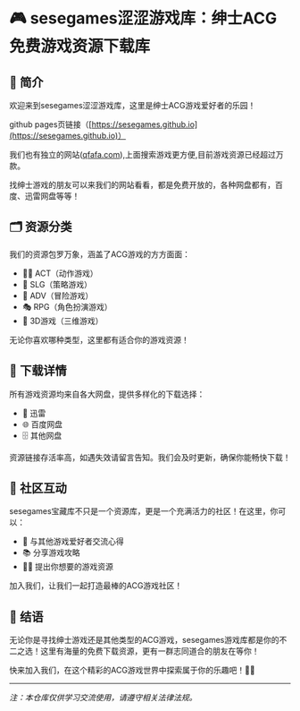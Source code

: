 # 🎮 sesegames涩涩游戏库：绅士ACG免费游戏资源下载库

## 🌟 简介

欢迎来到sesegames涩涩游戏库，这里是绅士ACG游戏爱好者的乐园！

github pages页链接（[https://sesegames.github.io](https://sesegames.github.io)）

我们也有独立的网站([qfafa.com](https://qfafa.com)),上面搜索游戏更方便,目前游戏资源已经超过万款。

找绅士游戏的朋友可以来我们的网站看看，都是免费开放的，各种网盘都有，百度、迅雷网盘等等！

## 🗂️ 资源分类

我们的资源包罗万象，涵盖了ACG游戏的方方面面：

- 🏃‍♂️ ACT（动作游戏）
- 🧠 SLG（策略游戏）
- 🌄 ADV（冒险游戏）
- 🎭 RPG（角色扮演游戏）
- 🌈 3D游戏（三维游戏）

无论你喜欢哪种类型，这里都有适合你的游戏资源！

## 💾 下载详情

所有游戏资源均来自各大网盘，提供多样化的下载选择：

- 🚀 迅雷
- 🌐 百度网盘
- 🗄️ 其他网盘

资源链接存活率高，如遇失效请留言告知。我们会及时更新，确保你能畅快下载！

## 🤝 社区互动

sesegames宝藏库不只是一个资源库，更是一个充满活力的社区！在这里，你可以：

- 💬 与其他游戏爱好者交流心得
- 📚 分享游戏攻略
- 🙋‍♂️ 提出你想要的游戏资源

加入我们，让我们一起打造最棒的ACG游戏社区！

## 🎉 结语

无论你是寻找绅士游戏还是其他类型的ACG游戏，sesegames游戏库都是你的不二之选！这里有海量的免费下载资源，更有一群志同道合的朋友在等你！

快来加入我们，在这个精彩的ACG游戏世界中探索属于你的乐趣吧！🚀✨

---

*注：本仓库仅供学习交流使用，请遵守相关法律法规。*